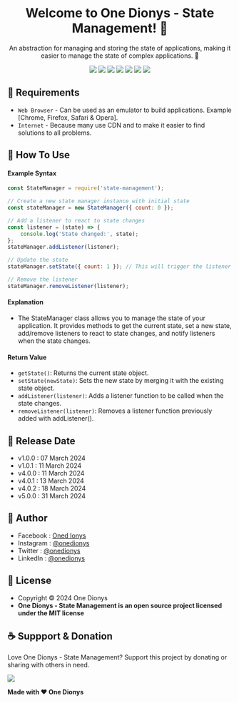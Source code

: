 <h1 align="center">Welcome to One Dionys - State Management! 👋 </h1>

<p align="center">An abstraction for managing and storing the state of applications, making it easier to manage the state of complex applications. 💖 </p>

<p align="center">
<img src="https://img.shields.io/github/contributors/onedionys/onedionys-state-management?style=flat-square">
<img src="https://img.shields.io/github/issues/onedionys/onedionys-state-management?style=flat-square">
<img src="https://img.shields.io/github/stars/onedionys/onedionys-state-management?style=flat-square"> 
<img src="https://img.shields.io/github/forks/onedionys/onedionys-state-management?style=flat-square">
<img src="https://img.shields.io/github/last-commit/onedionys/onedionys-state-management.svg?style=flat-square">
<img src="https://img.shields.io/github/languages/code-size/onedionys/onedionys-state-management?style=flat-square">
<img src="https://img.shields.io/github/license/onedionys/onedionys-state-management?style=flat-square">
</p>

## 💾 Requirements

* `Web Browser` - Can be used as an emulator to build applications. Example [Chrome, Firefox, Safari & Opera].
* `Internet` - Because many use CDN and to make it easier to find solutions to all problems.

## 🎯 How To Use

#### Example Syntax

```javascript
const StateManager = require('state-management');

// Create a new state manager instance with initial state
const stateManager = new StateManager({ count: 0 });

// Add a listener to react to state changes
const listener = (state) => {
    console.log('State changed:', state);
};
stateManager.addListener(listener);

// Update the state
stateManager.setState({ count: 1 }); // This will trigger the listener

// Remove the listener
stateManager.removeListener(listener);
```

#### Explanation

* The StateManager class allows you to manage the state of your application. It provides methods to get the current state, set a new state, add/remove listeners to react to state changes, and notify listeners when the state changes.

#### Return Value

* `getState()`: Returns the current state object.
* `setState(newState)`: Sets the new state by merging it with the existing state object.
* `addListener(listener)`: Adds a listener function to be called when the state changes.
* `removeListener(listener)`: Removes a listener function previously added with addListener().

## 📆 Release Date

* v1.0.0 : 07 March 2024
* v1.0.1 : 11 March 2024
* v4.0.0 : 11 March 2024
* v4.0.1 : 13 March 2024
* v4.0.2 : 18 March 2024
* v5.0.0 : 31 March 2024

## 🧑 Author

* Facebook : <a href="https://www.facebook.com/theonedionys"> Oned Ionys</a>
* Instagram : <a href="https://www.instagram.com/onedionys/"> @onedionys</a>
* Twitter : <a href="https://twitter.com/onedionys"> @onedionys</a>
* LinkedIn :  <a href="https://www.linkedin.com/in/onedionys/"> @onedionys</a>

## 📝 License

* Copyright © 2024 One Dionys
* **One Dionys - State Management is an open source project licensed under the MIT license**

## ☕️ Suppport & Donation

Love One Dionys - State Management? Support this project by donating or sharing with others in need.

<a href="https://www.buymeacoffee.com/onedionys"><img src="https://img.shields.io/badge/Buy_Me_A_Coffee-FFDD00?style=for-the-badge&logo=buy-me-a-coffee&logoColor=black"/> </a>

**Made with ❤️ One Dionys**
